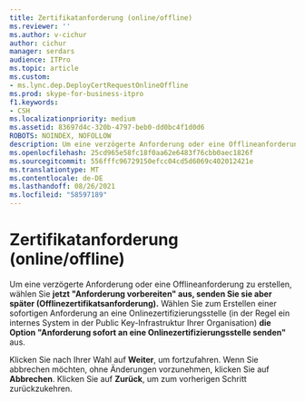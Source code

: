 ```yaml
---
title: Zertifikatanforderung (online/offline)
ms.reviewer: ''
ms.author: v-cichur
author: cichur
manager: serdars
audience: ITPro
ms.topic: article
ms.custom:
- ms.lync.dep.DeployCertRequestOnlineOffline
ms.prod: skype-for-business-itpro
f1.keywords:
- CSH
ms.localizationpriority: medium
ms.assetid: 83697d4c-320b-4797-beb0-dd0bc4f1d0d6
ROBOTS: NOINDEX, NOFOLLOW
description: Um eine verzögerte Anforderung oder eine Offlineanforderung zu erstellen, wählen Sie jetzt "Anforderung vorbereiten" aus, senden Sie sie aber später (Offlinezertifikatsanforderung). Wählen Sie zum Erstellen einer sofortigen Anforderung an eine Onlinezertifizierungsstelle (in der Regel ein internes System in der Public Key-Infrastruktur Ihrer Organisation) die Option "Anforderung sofort an eine Onlinezertifizierungsstelle senden" aus.
ms.openlocfilehash: 25cd965e58fc18f0aa62e6483f76cbb0aec1826f
ms.sourcegitcommit: 556fffc96729150efcc04cd5d6069c402012421e
ms.translationtype: MT
ms.contentlocale: de-DE
ms.lasthandoff: 08/26/2021
ms.locfileid: "58597189"
---
```

# <a name="certificate-request-online-offline"></a>Zertifikatanforderung (online/offline)
 
Um eine verzögerte Anforderung oder eine Offlineanforderung zu erstellen, wählen Sie **jetzt "Anforderung vorbereiten" aus, senden Sie sie aber später (Offlinezertifikatsanforderung).** Wählen Sie zum Erstellen einer sofortigen Anforderung an eine Onlinezertifizierungsstelle (in der Regel ein internes System in der Public Key-Infrastruktur Ihrer Organisation) **die Option "Anforderung sofort an eine Onlinezertifizierungsstelle senden"** aus.
  
Klicken Sie nach Ihrer Wahl auf **Weiter**, um fortzufahren. Wenn Sie abbrechen möchten, ohne Änderungen vorzunehmen, klicken Sie auf **Abbrechen**. Klicken Sie auf **Zurück**, um zum vorherigen Schritt zurückzukehren.
  

